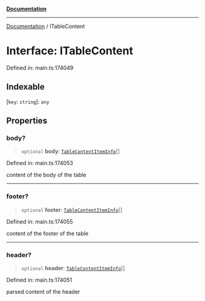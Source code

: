 [**Documentation**](../README.md)

***

[Documentation](../README.md) / ITableContent

# Interface: ITableContent

Defined in: main.ts:174049

## Indexable

\[`key`: `string`\]: `any`

## Properties

### body?

> `optional` **body**: [`TableContentItemInfo`](../classes/TableContentItemInfo.md)[]

Defined in: main.ts:174053

content of the body of the table

***

### footer?

> `optional` **footer**: [`TableContentItemInfo`](../classes/TableContentItemInfo.md)[]

Defined in: main.ts:174055

content of the footer of the table

***

### header?

> `optional` **header**: [`TableContentItemInfo`](../classes/TableContentItemInfo.md)[]

Defined in: main.ts:174051

parsed content of the header
